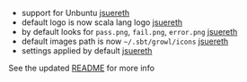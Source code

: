 - support for Unbuntu [jsuereth]
- default logo is now scala lang logo [jsuereth]
- by default looks for `pass.png`, `fail.png`, `error.png` [jsuereth]
- default images path is now `~/.sbt/growl/icons` [jsuereth]
- settings applied by default [jsuereth]

See the updated [README][readme] for more info

[jsuereth]: https://github.com/
[readme]: https://github.com/softprops/sbt-growl-plugin/#readme

